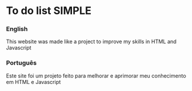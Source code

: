 <h1>To do list SIMPLE</h1>
<h3>English</h3>
<p>This website was made like a project to improve my skills in HTML and Javascript</p>
<h3>Português</h3>
<p>Este site foi um projeto feito para melhorar e aprimorar meu conhecimento em HTML e Javascript</p>
